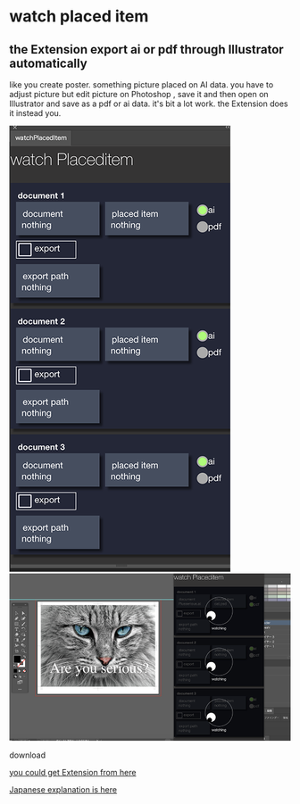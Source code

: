 <h1>watch placed item</h1>
<h2>the Extension export ai or pdf through Illustrator automatically</h2>
<p>like you create poster. something picture placed on AI data. you have to adjust picture but edit picture on Photoshop , save it and then open on Illustrator and save as a pdf or ai data. it's bit a lot work. the Extension does it instead you. </p>

<img src="readmeImg/panel.png">

<img src="readmeImg/watching.png">

<p>download</p>
<a href="https://exchange.adobe.com/creativecloud.details.104709.watchplaceditem.html">you could get Extension from here</a>

<a href="https://kawano-shuji.com/justdiary/2020/09/08/extension-watch-placed-image/">Japanese explanation is here</a>